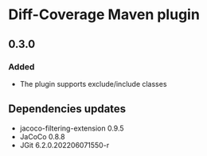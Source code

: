 # Diff-Coverage Maven plugin

## 0.3.0

### Added
- The plugin supports exclude/include classes

## Dependencies updates
- jacoco-filtering-extension 0.9.5
- JaCoCo 0.8.8
- JGit 6.2.0.202206071550-r
